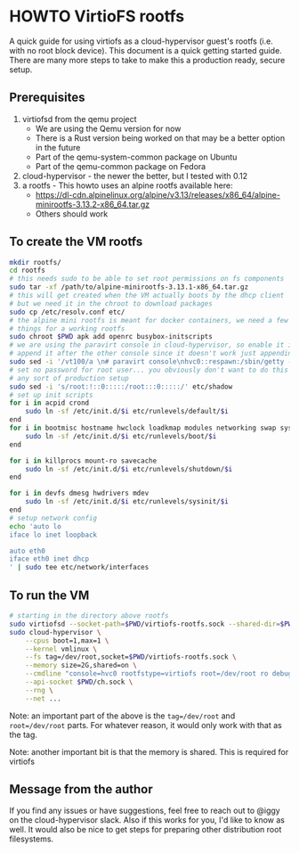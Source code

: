 # HOWTO VirtioFS rootfs

A quick guide for using virtiofs as a cloud-hypervisor guest's rootfs (i.e.
with no root block device). This document is a quick getting started guide.
There are many more steps to take to make this a production ready, secure
setup.

## Prerequisites

1. virtiofsd from the qemu project
   * We are using the Qemu version for now
   * There is a Rust version being worked on that may be a better option in the future
   * Part of the qemu-system-common package on Ubuntu
   * Part of the qemu-common package on Fedora
2. cloud-hypervisor - the newer the better, but I tested with 0.12
3. a rootfs - This howto uses an alpine rootfs available here:
   * https://dl-cdn.alpinelinux.org/alpine/v3.13/releases/x86_64/alpine-minirootfs-3.13.2-x86_64.tar.gz
   * Others should work

## To create the VM rootfs

```bash
mkdir rootfs/
cd rootfs
# this needs sudo to be able to set root permissions on fs components
sudo tar -xf /path/to/alpine-minirootfs-3.13.1-x86_64.tar.gz
# this will get created when the VM actually boots by the dhcp client
# but we need it in the chroot to download packages
sudo cp /etc/resolv.conf etc/
# the alpine mini rootfs is meant for docker containers, we need a few extra
# things for a working rootfs
sudo chroot $PWD apk add openrc busybox-initscripts
# we are using the paravirt console in cloud-hypervisor, so enable it in init
# append it after the other console since it doesn't work just appending it
sudo sed -i '/vt100/a \n# paravirt console\nhvc0::respawn:/sbin/getty -L hvc0 115200 vt100' etc/inittab
# set no password for root user... you obviously don't want to do this for
# any sort of production setup
sudo sed -i 's/root:!::0:::::/root:::0:::::/' etc/shadow
# set up init scripts
for i in acpid crond
    sudo ln -sf /etc/init.d/$i etc/runlevels/default/$i
end
for i in bootmisc hostname hwclock loadkmap modules networking swap sysctl syslog urandom
    sudo ln -sf /etc/init.d/$i etc/runlevels/boot/$i
end

for i in killprocs mount-ro savecache
    sudo ln -sf /etc/init.d/$i etc/runlevels/shutdown/$i
end

for i in devfs dmesg hwdrivers mdev
    sudo ln -sf /etc/init.d/$i etc/runlevels/sysinit/$i
end
# setup network config
echo 'auto lo
iface lo inet loopback

auto eth0
iface eth0 inet dhcp
' | sudo tee etc/network/interfaces

```

## To run the VM

```bash
# starting in the directory above rootfs
sudo virtiofsd --socket-path=$PWD/virtiofs-rootfs.sock --shared-dir=$PWD/rootfs --cache=never &
sudo cloud-hypervisor \
    --cpus boot=1,max=1 \
    --kernel vmlinux \
    --fs tag=/dev/root,socket=$PWD/virtiofs-rootfs.sock \
    --memory size=2G,shared=on \
    --cmdline "console=hvc0 rootfstype=virtiofs root=/dev/root ro debug" \
    --api-socket $PWD/ch.sock \
    --rng \
    --net ...
```

Note: an important part of the above is the `tag=/dev/root` and
`root=/dev/root` parts. For whatever reason, it would only work with that as
the tag.

Note: another important bit is that the memory is shared. This is required for
virtiofs

## Message from the author

If you find any issues or have suggestions, feel free to reach out to @iggy on
the cloud-hypervisor slack. Also if this works for you, I'd like to know as
well. It would also be nice to get steps for preparing other distribution root
filesystems.